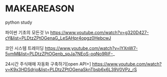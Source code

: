 # MAKEAREASON
python study


파이썬 기초의 모든것 \n
https://www.youtube.com/watch?v=g320D427-cY&list=PLDtzZPtOGenaG_LeSAHpr4opgz0HebcwJ

코인 시스템 트레이딩
https://www.youtube.com/watch?v=IYXnW7-5vmM&list=PLDtzZPtOGenb_spJa7NEoS-oqNo9RiF-_

24시간 주식매매 자동화 구축하기[open API+]
https://www.youtube.com/watch?v=K9x3HDSdrjo&list=PLDtzZPtOGenaSknTbsb6x6L39V0VPz_rS
